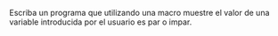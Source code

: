 Escriba un programa que utilizando una macro muestre el valor de una variable 
introducida por el usuario es par o impar.